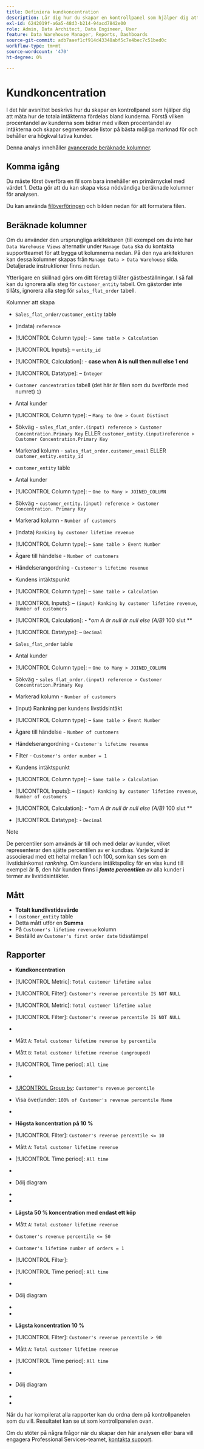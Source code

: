 ```yaml
---
title: Definiera kundkoncentration
description: Lär dig hur du skapar en kontrollpanel som hjälper dig att mäta hur de totala intäkterna fördelas mellan era kunder.
exl-id: 6242019f-a6a5-48d3-b214-94acd7842e00
role: Admin, Data Architect, Data Engineer, User
feature: Data Warehouse Manager, Reports, Dashboards
source-git-commit: adb7aaef1cf914d43348abf5c7e4bec7c51bed0c
workflow-type: tm+mt
source-wordcount: '470'
ht-degree: 0%

---
```


# Kundkoncentration

I det här avsnittet beskrivs hur du skapar en kontrollpanel som hjälper dig att mäta hur de totala intäkterna fördelas bland kunderna. Förstå vilken procentandel av kunderna som bidrar med vilken procentandel av intäkterna och skapar segmenterade listor på bästa möjliga marknad för och behåller era högkvalitativa kunder.

Denna analys innehåller [avancerade beräknade kolumner](../data-warehouse-mgr/adv-calc-columns.md).

## Komma igång

Du måste först överföra en fil som bara innehåller en primärnyckel med värdet 1. Detta gör att du kan skapa vissa nödvändiga beräknade kolumner för analysen.

Du kan använda [filöverföringen](../importing-data/connecting-data/using-file-uploader.md) och bilden nedan för att formatera filen.

## Beräknade kolumner

Om du använder den ursprungliga arkitekturen (till exempel om du inte har `Data Warehouse Views` alternativ under `Manage Data` ska du kontakta supportteamet för att bygga ut kolumnerna nedan. På den nya arkitekturen kan dessa kolumner skapas från `Manage Data > Data Warehouse` sida. Detaljerade instruktioner finns nedan.

Ytterligare en skillnad görs om ditt företag tillåter gästbeställningar. I så fall kan du ignorera alla steg för `customer_entity` tabell. Om gästorder inte tillåts, ignorera alla steg för `sales_flat_order` tabell.

Kolumner att skapa

* `Sales_flat_order/customer_entity` table
* (indata) `reference`
* [!UICONTROL Column type]: – `Same table > Calculation`
* [!UICONTROL Inputs]: – `entity_id`
* [!UICONTROL Calculation]: - **case when A is null then null else 1 end**
* [!UICONTROL Datatype]: – `Integer`

* `Customer concentration` tabell (det här är filen som du överförde med numret) `1`)
* Antal kunder
* [!UICONTROL Column type]: – `Many to One > Count Distinct`
* Sökväg - `sales_flat_order.(input) reference > Customer Concentration.Primary Key` ELLER `customer_entity.(input)reference > Customer Concentration.Primary Key`
* Markerad kolumn - `sales_flat_order.customer_email` ELLER `customer_entity.entity_id`

* `customer_entity` table
* Antal kunder
* [!UICONTROL Column type]: – `One to Many > JOINED_COLUMN`
* Sökväg - `customer_entity.(input) reference > Customer Concentration. Primary Key`
* Markerad kolumn - `Number of customers`

* (indata) `Ranking by customer lifetime revenue`
* [!UICONTROL Column type]: – `Same table > Event Number`
* Ägare till händelse - `Number of customers`
* Händelserangordning - `Customer's lifetime revenue`

* Kundens intäktspunkt
* [!UICONTROL Column type]: – `Same table > Calculation`
* [!UICONTROL Inputs]: – `(input) Ranking by customer lifetime revenue`, `Number of customers`
* [!UICONTROL Calculation]: - **om A är null är null else (A/B)* 100 slut **
* [!UICONTROL Datatype]: – `Decimal`

* `Sales_flat_order` table
* Antal kunder
* [!UICONTROL Column type]: – `One to Many > JOINED_COLUMN`
* Sökväg - `sales_flat_order.(input) reference > Customer Concentration.Primary Key`
* Markerad kolumn - `Number of customers`

* (input) Rankning per kundens livstidsintäkt
* [!UICONTROL Column type]: – `Same table > Event Number`
* Ägare till händelse - `Number of customers`
* Händelserangordning - `Customer's lifetime revenue`
* Filter - `Customer's order number = 1`

* Kundens intäktspunkt
* [!UICONTROL Column type]: – `Same table > Calculation`
* [!UICONTROL Inputs]: – `(input) Ranking by customer lifetime revenue`, `Number of customers`
* [!UICONTROL Calculation]: - **om A är null är null else (A/B)* 100 slut **
* [!UICONTROL Datatype]: - `Decimal`

>[!NOTE]
>
>De percentiler som används är till och med delar av kunder, vilket representerar den sjätte percentilen av er kundbas. Varje kund är associerad med ett heltal mellan 1 och 100, som kan ses som en livstidsinkomst *rankning*. Om kundens intäktspolicy för en viss kund till exempel är **5**, den här kunden finns i ***femte percentilen*** av alla kunder i termer av livstidsintäkter.

## Mått

* **Totalt kundlivstidsvärde**
* I `customer_entity` table
* Detta mått utför en **Summa**
* På `Customer's lifetime revenue` kolumn
* Beställd av `Customer's first order date` tidsstämpel

## Rapporter

* **Kundkoncentration**
* [!UICONTROL Metric]: `Total customer lifetime value`
* [!UICONTROL Filter]: `Customer's revenue percentile IS NOT NULL`

* [!UICONTROL Metric]: `Total customer lifetime value`
* [!UICONTROL Filter]: `Customer's revenue percentile IS NOT NULL`

* 
  [!UICONTROL Group by]: `Independent`
* Mått `A`: `Total customer lifetime revenue by percentile`
* Mått `B`: `Total customer lifetime revenue (ungrouped)`
* [!UICONTROL Time period]: `All time`
* 
  [!UICONTROL Interval]: `None`
* [!UICONTROL Group by]: `Customer's revenue percentile`
* Visa över/under: `100% of Customer's revenue percentile Name`
* 
  [!UICONTROL Chart type]: `Line`

* **Högsta koncentration på 10 %**
* [!UICONTROL Filter]: `Customer's revenue percentile <= 10`

* Mått `A`: `Total customer lifetime revenue`
* [!UICONTROL Time period]: `All time`
* 
  [!UICONTROL Interval]: `None`
* Dölj diagram
* 
  [!UICONTROL Group by]: `Email`
* 
  [!UICONTROL Chart type]: `Table`

* **Lägsta 50 % koncentration med endast ett köp**

* Mått `A`: `Total customer lifetime revenue`
* `Customer's revenue percentile <= 50`
* `Customer's lifetime number of orders = 1`
* [!UICONTROL Filter]:

* [!UICONTROL Time period]: `All time`
* 
  [!UICONTROL Interval]: `None`
* Dölj diagram
* 
  [!UICONTROL Group by]: `Email`
* 
  [!UICONTROL Chart type]: `Table`

* **Lägsta koncentration 10 %**
* [!UICONTROL Filter]: `Customer's revenue percentile > 90`

* Mått `A`: `Total customer lifetime revenue`
* [!UICONTROL Time period]: `All time`
* 
  [!UICONTROL Interval]: `None`
* Dölj diagram
* 
  [!UICONTROL Group by]: `Email`
* 
  [!UICONTROL Chart type]: `Table`

När du har kompilerat alla rapporter kan du ordna dem på kontrollpanelen som du vill. Resultatet kan se ut som kontrollpanelen ovan.

Om du stöter på några frågor när du skapar den här analysen eller bara vill engagera Professional Services-teamet, [kontakta support](https://experienceleague.adobe.com/docs/commerce-knowledge-base/kb/troubleshooting/miscellaneous/mbi-service-policies.html).
